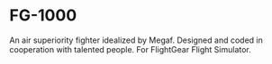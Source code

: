 # FG-1000
An air superiority fighter idealized by Megaf. Designed and coded in cooperation with talented people. For FlightGear Flight Simulator.
